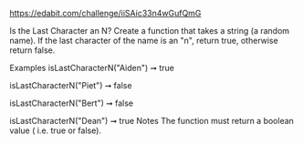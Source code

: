 https://edabit.com/challenge/iiSAic33n4wGufQmG

Is the Last Character an N?
Create a function that takes a string (a random name). If the last character of the name is an "n", return true, otherwise return false.

Examples
isLastCharacterN("Aiden") ➞ true

isLastCharacterN("Piet") ➞ false

isLastCharacterN("Bert") ➞ false

isLastCharacterN("Dean") ➞ true
Notes
The function must return a boolean value ( i.e. true or false).
